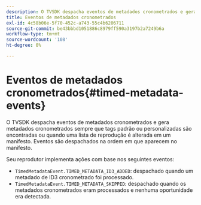 ```yaml
---
description: O TVSDK despacha eventos de metadados cronometrados e gera metadados cronometrados sempre que tags padrão ou personalizadas são encontradas ou quando uma lista de reprodução é alterada em um manifesto. Eventos são despachados na ordem em que aparecem no manifesto.
title: Eventos de metadados cronometrados
exl-id: 4c58b06e-5f70-452c-a743-55c4b6206711
source-git-commit: be43bbbd1051886c8979ff590a3197b2a7249b6a
workflow-type: tm+mt
source-wordcount: '108'
ht-degree: 0%

---
```


# Eventos de metadados cronometrados{#timed-metadata-events}

O TVSDK despacha eventos de metadados cronometrados e gera metadados cronometrados sempre que tags padrão ou personalizadas são encontradas ou quando uma lista de reprodução é alterada em um manifesto. Eventos são despachados na ordem em que aparecem no manifesto.

Seu reprodutor implementa ações com base nos seguintes eventos:

* `TimedMetadataEvent.TIMED_METADATA_ID3_ADDED`: despachado quando um metadado de ID3 cronometrado foi processado.
* `TimedMetadataEvent.TIMED_METADATA_SKIPPED`: despachado quando os metadados cronometrados eram processados e nenhuma oportunidade era detectada.
